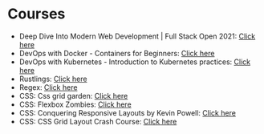 # Courses

- Deep Dive Into Modern Web Development | Full Stack Open 2021: [Click here](https://fullstackopen.com/en/)
- DevOps with Docker - Containers for Beginners: [Click here](https://devopswithdocker.com/)
- DevOps with Kubernetes - Introduction to Kubernetes practices: [Click here](https://devopswithkubernetes.com/)
- Rustlings: [Click here](https://github.com/rust-lang/rustlings)
- Regex: [Click here](https://regexone.com/)
- CSS: Css grid garden: [Click here](https://cssgridgarden.com/)
- CSS: Flexbox Zombies: [Click here](https://mastery.games/flexboxzombies/)
- CSS: Conquering Responsive Layouts by Kevin Powell: [Click here](https://courses.kevinpowell.co/conquering-responsive-layouts)
- CSS: CSS Grid Layout Crash Course: [Click here](https://www.youtube.com/watch?v=jV8B24rSN5o)

